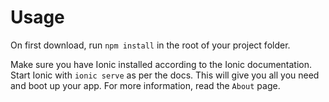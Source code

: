 # Usage

On first download, run `npm install` in the root of your project folder.

Make sure you have Ionic installed according to the Ionic documentation. Start Ionic with `ionic serve` as per the docs. This will give you all you need and boot up your app. For more information, read the `About` page.